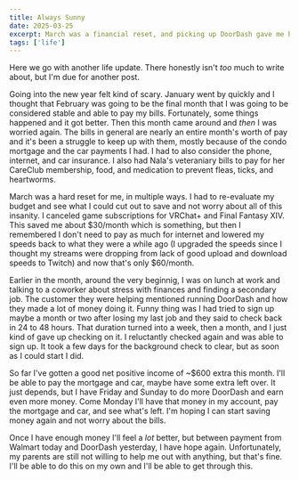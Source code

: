 ```yaml
---
title: Always Sunny
date: 2025-03-25
excerpt: March was a financial reset, and picking up DoorDash gave me hope. With extra income, I’m working toward stability.
tags: ['life']
---
```


Here we go with another life update. There honestly isn't _too_ much to write about, but I'm due for another post.

Going into the new year felt kind of scary. January went by quickly and I thought that February was going to be the final month that I was going to be considered stable and able to pay my bills. Fortunately, some things happened and it got better. Then this month came around and _then_ I was worried again. The bills in general are nearly an entire month's worth of pay and it's been a struggle to keep up with them, mostly because of the condo mortgage and the car payments I had. I had to also consider the phone, internet, and car insurance. I also had Nala's veteraniary bills to pay for her CareClub membership, food, and medication to prevent fleas, ticks, and heartworms.

March was a hard reset for me, in multiple ways. I had to re-evaluate my budget and see what I could cut out to save and not worry about all of this insanity. I canceled game subscriptions for VRChat+ and Final Fantasy XIV. This saved me about $30/month which is something, but then I remembered I don't need to pay as much for internet and lowered my speeds back to what they were a while ago (I upgraded the speeds since I thought my streams were dropping from lack of good upload and download speeds to Twitch) and now that's only $60/month.

Earlier in the month, around the very beginnig, I was on lunch at work and talking to a coworker about stress with finances and finding a secondary job. The customer they were helping mentioned running DoorDash and how they made a lot of money doing it. Funny thing was I had tried to sign up maybe a month or two after losing my last job and they said to check back in 24 to 48 hours. That duration turned into a week, then a month, and I just kind of gave up checking on it. I reluctantly checked again and was able to sign up. It took a few days for the background check to clear, but as soon as I could start I did.

So far I've gotten a good net positive income of ~$600 extra this month. I'll be able to pay the mortgage and car, maybe have some extra left over. It just depends, but I have Friday and Sunday to do more DoorDash and earn even more money. Come Monday I'll have that money in my account, pay the mortgage and car, and see what's left. I'm hoping I can start saving money again and not worry about the bills.

Once I have enough money I'll feel a *lot* better, but between payment from Walmart today and DoorDash yesterday, I have hope again. Unfortunately, my parents are still not willing to help me out with anything, but that's fine. I'll be able to do this on my own and I'll be able to get through this.
